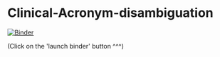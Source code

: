 # Clinical-Acronym-disambiguation

[![Binder](http://mybinder.org/badge.svg)](https://mybinder.org/v2/gh/prathamesh1993/Clinical-Acronym-disambiguation/master)

(Click on the 'launch binder' button ^^^)
